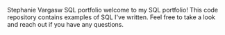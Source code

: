 Stephanie Vargasw SQL portfolio 
welcome to my SQL portfolio! This code repository contains examples of SQL I've written. Feel free to take a look and reach out if you have any questions.
